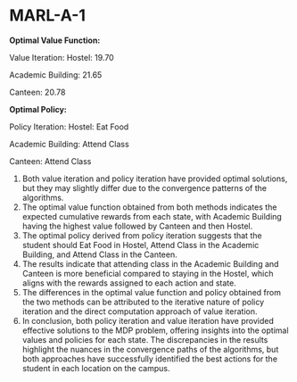 # MARL-A-1

**Optimal Value Function:**

Value Iteration:
Hostel: 19.70

Academic Building: 21.65

Canteen: 20.78


**Optimal Policy:**

Policy Iteration:
Hostel: Eat Food

Academic Building: Attend Class

Canteen: Attend Class




1. Both value iteration and policy iteration have provided optimal solutions, but they may slightly differ due to the convergence patterns of the algorithms.
2. The optimal value function obtained from both methods indicates the expected cumulative rewards from each state, with Academic Building having the highest value followed by Canteen and then Hostel.
3. The optimal policy derived from policy iteration suggests that the student should Eat Food in Hostel, Attend Class in the Academic Building, and Attend Class in the Canteen.
4. The results indicate that attending class in the Academic Building and Canteen is more beneficial compared to staying in the Hostel, which aligns with the rewards assigned to each action and state.
5. The differences in the optimal value function and policy obtained from the two methods can be attributed to the iterative nature of policy iteration and the direct computation approach of value iteration.
6. In conclusion, both policy iteration and value iteration have provided effective solutions to the MDP problem, offering insights into the optimal values and policies for each state. The discrepancies in the results highlight the nuances in the convergence paths of the algorithms, but both approaches have successfully identified the best actions for the student in each location on the campus.
